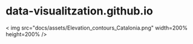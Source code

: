 # data-visualitzation.github.io

< img src="docs/assets/Elevation_contours_Catalonia.png" width=200% height=200% />
